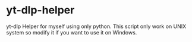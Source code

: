 # yt-dlp-helper
yt-dlp Helper for myself using only python.
This script only work on UNIX system so modify it if you want to use it on Windows.
